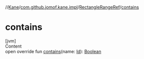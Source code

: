 //[Kane](../../index.md)/[com.github.jomof.kane.impl](../index.md)/[RectangleRangeRef](index.md)/[contains](contains.md)



# contains  
[jvm]  
Content  
open override fun [contains](contains.md)(name: [Id](../index.md#%5Bcom.github.jomof.kane.impl%2FId%2F%2F%2FPointingToDeclaration%2F%5D%2FClasslikes%2F-1279169165)): [Boolean](https://kotlinlang.org/api/latest/jvm/stdlib/kotlin/-boolean/index.html)  




